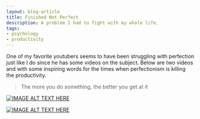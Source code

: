 ```yaml
---
layout: blog-article
title: Finished Not Perfect
description: A problem I had to fight with my whole life.
tags:
- psychology
- productivity
---
```


One of my favorite youtubers seems to have been struggling with perfection just like I do since he has some videos on the subject. Below are two videos and with some inspiring words for the times when perfectionism is killing the productivity.

> The more you do something, the better you get at it

[![IMAGE ALT TEXT HERE](https://img.youtube.com/vi/g24lvQajwWM/0.jpg)](https://www.youtube.com/watch?v=g24lvQajwWM)


[![IMAGE ALT TEXT HERE](https://img.youtube.com/vi/XJgxCMJEkFg/0.jpg)](https://www.youtube.com/watch?v=XJgxCMJEkFg)